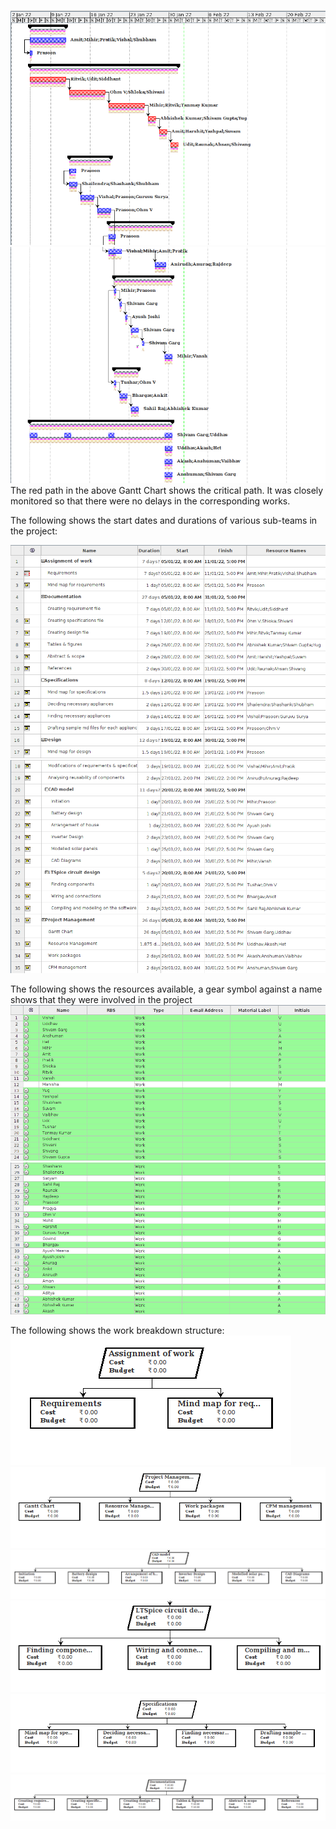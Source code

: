

![Gantt chart](./gantt1.png)
![Gantt chart](./gantt2.png "Gantt chart")
The red path in the above Gantt Chart shows the critical path. It was closely monitored so that there were no delays in the corresponding works.

The following shows the start dates and durations of various sub-teams in the project:




![Gantt chart part 1](./sunergy1.png "Gantt chart part 1")
![Gantt chart](./sunergy2.png "Gantt chart")

The following shows the resources available, a gear symbol against a name shows that they were involved in the project
![Resource management](./resources1.png "Resource management")
![Resource management](./resources2.png "Resource management")


The following shows the work breakdown structure:
![Work Breakdown Structure](./assign.png "Work Breakdown Structure")
![Work Breakdown Structure](./proj.png)
![Work Breakdown Structure](./cad.png)
![Work Breakdown Structure](./lts.png "Gantt chart")
![Work Breakdown Structure](./specs.png)
![Work Breakdown Structure](./doc.png)
